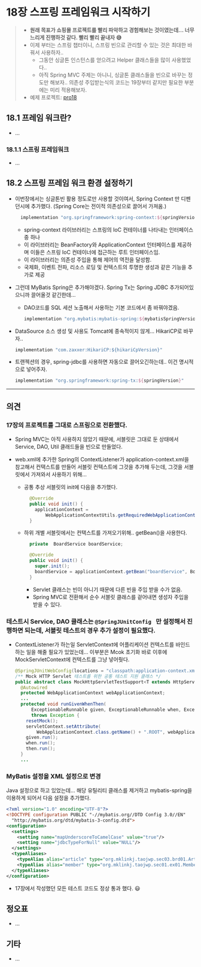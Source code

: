 # 18장 스프링 프레임워크 시작하기

> * **원래 목표가 쇼핑몰 프로젝트를 빨리 파악하고 경험해보는 것이였는데... 너무 느리게 진행하것 같다. 빨리 빨리 끝내자 😅**
> * 이제 부터는 스프링 챕터이니, 스프링 빈으로 관리할 수 있는 것은 최대한 바꿔서 사용하자..
>   * 그동안 싱글톤 인스턴스를 얻으려고 Helper 클래스들을 많이 사용했었다.. 
>   * 아직 Spring  MVC 주제는 아니니, 싱글톤 클래스들을 빈으로 바꾸는 정도만 해보자.. 의존성 주입받는식의 코드는 19장부터 같지만 필요한 부분에는 미리 적용해보자.
> * 예제 프로젝트: [pro18](pro18)



## 18.1 프레임 워크란?

* ...

### 18.1.1 스프링 프레임워크

* ...





## 18.2 스프링 프레임 워크 환경 설정하기

* 이번장에서는 싱글톤빈 활용 정도로만 사용할 것이여서, Spring Context 만 디펜던시에 추가했다. (Spring Core는 전이적 의존성으로 끌어서 가져옴.)

  ```groovy
    implementation "org.springframework:spring-context:${springVersion}"
  ```

  * spring-context 라이브러리는 스프링의 IoC 컨테이너를 나타내는 인터페이스 중 하나
  * 이 라이브러리는 BeanFactory와 ApplicationContext 인터페이스를 제공하며 이들은 스프링 IoC 컨테이너에 접근하는 루트 인터페이스임.
  * 이 라이브러리는 의존성 주입을 통해 제어의 역전을 달성함.
  * 국제화, 이벤트 전파, 리소스 로딩 및 컨텍스트의 투명한 생성과 같은 기능을 추가로 제공

  

* 그런데 MyBatis Spring은 추가해야겠다. Spring Tx는 Spring JDBC 추가되어있으니까 끌어올것 같긴한데...
  * DAO코드를 SQL 세션 노출해서 사용하는 기본 코드에서 좀 바꿔야겠음.

    ```groovy
    implementation "org.mybatis:mybatis-spring:${mybatisSpringVersion}"
    ```

* DataSource 소스 생성 및 사용도 Tomcat에 종속적이지 않게... HikariCP로 바꾸자..

  ```java
  implementation "com.zaxxer:HikariCP:${hikariCpVersion}"
  ```

* 트랜젝션의 경우, spring-jdbc를 사용하면 자동으로 끌어오긴하는데.. 이건 명시적으로 넣어주자.

  ```groovy
  implementation "org.springframework:spring-tx:${springVersion}"
  ```

  




---

## 의견

### 17장의 프로젝트를 그대로 스프링으로 전환했다.

* Spring MVC는 아직 사용하지 않았기 때문에, 서블릿은 그대로 둔 상태에서 Service, DAO, Util 클래드들을 빈으로 만들었다.

* web.xml에 추가한 Spring의 ContextListener가 application-context.xml을 참고해서 컨택스트를 만들어 서블릿 컨텍스트에 그것을 추가해 두는데, 그것을 서블릿에서 가져와서 사용하기 위해...

  * 공통 추상 서블릿의 init에 다음을 추가했다.

    ```java
      @Override
      public void init() {
        applicationContext =
            WebApplicationContextUtils.getRequiredWebApplicationContext(getServletContext());
      }
    ```

  * 하위 개별 서블릿에서는 컨택스트를 가져오기위해.. getBean()을 사용한다.

    ```java
      private  BoardService boardService;
    
      @Override
      public void init() {
        super.init();
        boardService = applicationContext.getBean("boardService", BoardService.class);
      }
    ```

    * Servlet 클래스는 빈이 아니기 때문에 다른 빈을 주입 받을 수가 없음.
    * Spring MVC로 전환해서 순수 서블릿 클래스를 겉어내면 생성자 주입을 받을 수 있다.

    

### 테스트시 Service, DAO 클래스는 `@SpringJUnitConfig ` 만 설정해서 진행하면 되는데, 서블릿 테스트의 경우  추가 설정이 필요했다.

* ContextListener가 하는일 ServletContext에 어플리케이션 컨텍스트를 바인드 하는 일을  해줄 필요가 있었는데... 이부분은 Mcok 초기화 바로 이후에 MockServletContext에 컨텍스트를 그냥 넣어줫다.

  ```java
  @SpringJUnitWebConfig(locations = "classpath:application-context.xml")
  /** Mock HTTP Servlet 테스트를 위한 공통 테스트 지원 클래스 */
  public abstract class MockHttpServletTestSupport<T extends HttpServlet> {
    @Autowired
    protected WebApplicationContext webApplicationContext;
    ...
    protected void runGivenWhenThen(
        ExceptionableRunnable given, ExceptionableRunnable when, ExceptionableRunnable then)
        throws Exception {
      resetMock();
      servletContext.setAttribute(
          WebApplicationContext.class.getName() + ".ROOT", webApplicationContext);
      given.run();
      when.run();
      then.run();
    }
    ...
  ```

  

### MyBatis 설정을 XML 설정으로 변경

Java 설정으로 하고 있었는데... 해당 유틸리티 클래스를 제거하고 mybatis-spring을 이용하게 되어서 다음 설정을 추가했다.

```xml
<?xml version="1.0" encoding="UTF-8"?>
<!DOCTYPE configuration PUBLIC "-//mybatis.org//DTD Config 3.0//EN"
  "http://mybatis.org/dtd/mybatis-3-config.dtd">
<configuration>
  <settings>
    <setting name="mapUnderscoreToCamelCase" value="true"/>
    <setting name="jdbcTypeForNull" value="NULL"/>
  </settings>
  <typeAliases>
    <typeAlias alias="article" type="org.mklinkj.taojwp.sec03.brd01.ArticleVO"/>
    <typeAlias alias="member" type="org.mklinkj.taojwp.sec01.ex01.MemberVO"/>
  </typeAliases>
</configuration>
```



* 17장에서 작성했던 모든 테스트 코드도 정상 통과 했다. 😃

  



## 정오표

* ...
  



## 기타

* ...

  